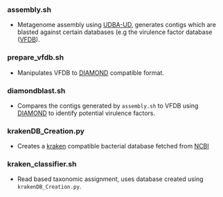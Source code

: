 
### assembly.sh
+ Metagenome assembly using [UDBA-UD](https://github.com/loneknightpy/idba), generates contigs which are blasted against certain databases (e.g the virulence factor database ([VFDB](http://www.mgc.ac.cn/VFs/)).
### prepare_vfdb.sh
+ Manipulates VFDB to [DIAMOND](https://github.com/bbuchfink/diamond) compatible format.
### diamondblast.sh
+ Compares the contigs generated by `assembly.sh` to VFDB using [DIAMOND](https://github.com/bbuchfink/diamond) to identify potential virulence factors.
### krakenDB_Creation.py
+ Creates a [kraken](http://ccb.jhu.edu/software/kraken/) compatible bacterial database fetched from [NCBI](https://www.ncbi.nlm.nih.gov/genome/microbes/) 
### kraken_classifier.sh
+ Read based taxonomic assignment, uses database created using `krakenDB_Creation.py`. 


